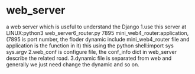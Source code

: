 # web_server
a web server which is useful to understand the Django 
1.use this server at LINUX:python3 web_server6_router.py 7895 mini_web4_router:application, (7895 is port number, the floder dynamic include mini_web4_router file and application is the function in it)
this using the python shell:import sys  sys.argv
2.web_conf is configure file, the conf_info dict in web_server describe the related road.
3.dynamic file is separated from web and generally we just need change the dynamic and so on.
